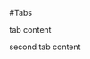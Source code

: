 #Tabs

<!--
type: tab
titles: First Tab, Second Tab
-->

tab content

<!--
type: tab
-->

second tab content

<!-- type: tab-end -->

<!-- type: row -->

<!-- type: card
title: Card One
desctiption: About...
link: ?path=docs/about-developer-studio.md
-->

<!-- type: card
title: Second Card
desctiption: About...
link: ?path=docs/about-developer-studio.md
-->

<!-- type: row-end -->
